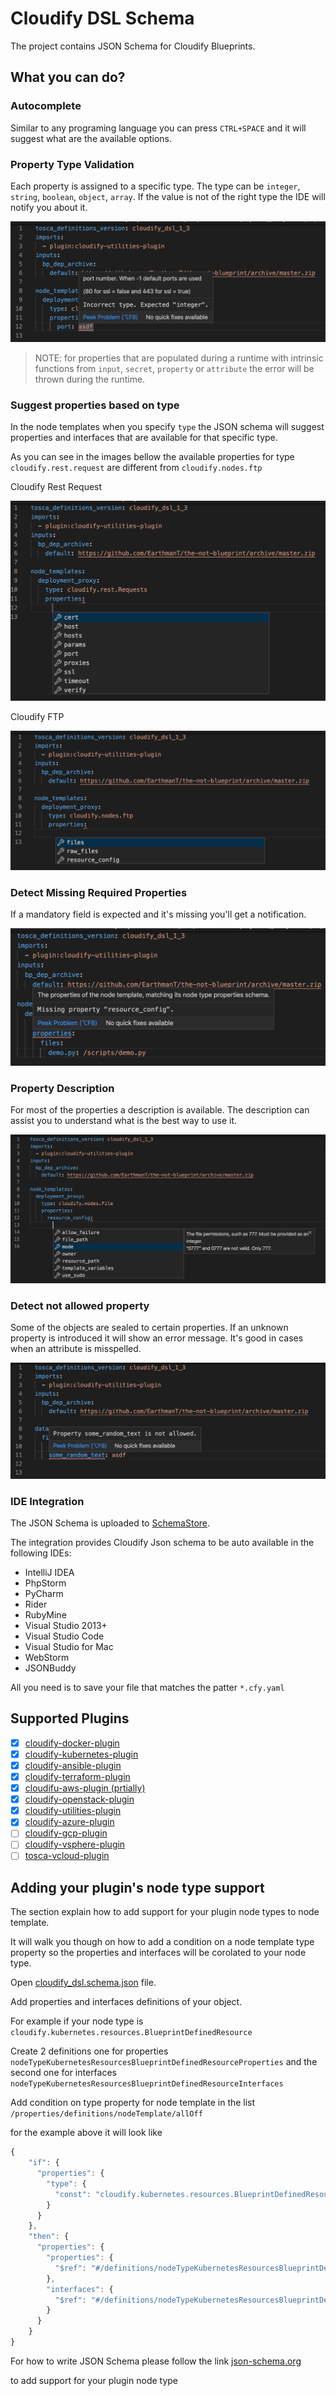 # Cloudify DSL Schema

The project contains JSON Schema for Cloudify Blueprints.

## What you can do?
### Autocomplete
Similar to any programing language you can press `CTRL+SPACE` and it will suggest what are the available options.

### Property Type Validation
Each property is assigned to a specific type. The type can be `integer`, `string`, `boolean`, `object`, `array`. If the value is not of the right type the IDE will notify you about it.

![Wrong Property Format](/images/wrong_property_type.png)
> NOTE: for properties that are populated during a runtime with intrinsic functions from `input`, `secret`, `property` or `attribute` the error will be thrown during the runtime.
 
### Suggest properties based on type
In the node templates when you specify `type` the JSON schema will suggest properties and interfaces that are available for that specific type.

As you can see in the images bellow the available properties for type `cloudify.rest.request` are different from `cloudify.nodes.ftp`

Cloudify Rest Request 

![Cloudify Rest Request](/images/properties_rest_request.png)

Cloudify FTP

![Cloudify FTP](/images/properties_ftp.png)

### Detect Missing Required Properties
If a mandatory field is expected and it's missing you'll get a notification. 

![Missing Mandatory Property](/images/property_missing.png)

### Property Description
For most of the properties a description is available. The description can assist you to understand what is the best way to use it.

![File Mode Description](/images/property_description.png)

### Detect not allowed property
Some of the objects are sealed to certain properties. If an unknown property is introduced it will show an error message. It's good in cases when an attribute is misspelled.

![Not Allowed Property](/images/property_not_allowed.png)

### IDE Integration

The JSON Schema is uploaded to [SchemaStore](http://www.schemastore.org/json/).

The integration provides Cloudify Json schema to be auto available in the following IDEs: 
- IntelliJ IDEA
- PhpStorm
- PyCharm
- Rider
- RubyMine
- Visual Studio 2013+
- Visual Studio Code
- Visual Studio for Mac
- WebStorm
- JSONBuddy

All you need is to save your file that matches the patter `*.cfy.yaml`

## Supported Plugins
- [x] [cloudify-docker-plugin](https://github.com/cloudify-cosmo/cloudify-docker-plugin)
- [x] [cloudify-kubernetes-plugin](https://github.com/cloudify-cosmo/cloudify-kubernetes-plugin)
- [x] [cloudify-ansible-plugin](https://github.com/cloudify-cosmo/cloudify-ansible-plugin)
- [x] [cloudify-terraform-plugin](https://github.com/cloudify-cosmo/cloudify-terraform-plugin)
- [x] [cloudifu-aws-plugin (prtially)](https://github.com/cloudify-cosmo/cloudify-aws-plugin)
- [x] [cloudify-openstack-plugin](https://github.com/cloudify-cosmo/cloudify-openstack-plugin)
- [x] [cloudify-utilities-plugin](https://github.com/cloudify-incubator/cloudify-utilities-plugin)
- [x] [cloudify-azure-plugin](https://github.com/cloudify-cosmo/cloudify-azure-plugin)
- [ ] [cloudify-gcp-plugin](https://github.com/cloudify-cosmo/cloudify-gcp-plugin)
- [ ] [cloudify-vsphere-plugin](https://github.com/cloudify-cosmo/cloudify-vsphere-plugin)
- [ ] [tosca-vcloud-plugin](https://github.com/cloudify-cosmo/tosca-vcloud-plugin)
 
## Adding your plugin's node type support

The section explain how to add support for your plugin node types to node template.

It will walk you though on how to add a condition on a node template type property so the properties and interfaces will be corolated to your node type.

Open [cloudify_dsl.schema.json](/cloudify_dsl.schema.json) file.

Add properties and interfaces definitions of your object.
 
For example if your node type is `cloudify.kubernetes.resources.BlueprintDefinedResource`

Create 2 definitions one for properties `nodeTypeKubernetesResourcesBlueprintDefinedResourceProperties` and the second one for interfaces `nodeTypeKubernetesResourcesBlueprintDefinedResourceInterfaces`
 
Add condition on type property for node template in the list `/properties/definitions/nodeTemplate/allOff`

for the example above it will look like

``` javascript
{
    "if": { 
      "properties": { 
        "type": { 
          "const": "cloudify.kubernetes.resources.BlueprintDefinedResource" 
        }
      }
    },
    "then": { 
      "properties": {
        "properties": { 
          "$ref": "#/definitions/nodeTypeKubernetesResourcesBlueprintDefinedResourceProperties"
        },
        "interfaces": { 
          "$ref": "#/definitions/nodeTypeKubernetesResourcesBlueprintDefinedResourceInterfaces"
        }
      }
    }
}
```

 
For how to write JSON Schema please follow the link [json-schema.org](https://json-schema.org)

to add support for your plugin node type
